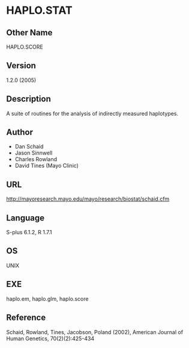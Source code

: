 # HAPLO.STAT

## Other Name
HAPLO.SCORE

## Version
1.2.0 (2005)

## Description
A suite of routines for the analysis of indirectly measured haplotypes.

## Author
* Dan Schaid
* Jason Sinnwell
* Charles Rowland
* David Tines (Mayo Clinic)

## URL
http://mayoresearch.mayo.edu/mayo/research/biostat/schaid.cfm

## Language
S-plus 6.1.2, R 1.7.1

## OS
UNIX

## EXE
haplo.em, haplo.glm, haplo.score

## Reference
Schaid, Rowland, Tines, Jacobson, Poland (2002), American Journal of Human Genetics, 70(2)(2):425-434